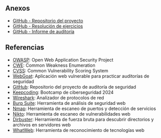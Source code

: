 
## Anexos

- [GitHub - Repositorio del proyecto](https://github.com/datadiego/webgoat_auditoria)
- [GitHub - Resolución de ejercicios](https://github.com/datadiego/webgoat_auditoria/tree/master/resolucion_ejercicios)
- [GitHub - Informe de auditoría](https://github.com/datadiego/webgoat_auditoria/blob/master/informe.pdf)

## Referencias

- [OWASP](https://owasp.org/): Open Web Application Security Project
- [CWE](https://cwe.mitre.org/): Common Weakness Enumeration
- [CVSS](https://www.first.org/cvss/): Common Vulnerability Scoring System
- [WebGoat](https://owasp.org/www-project-webgoat/): Aplicación web vulnerable para practicar auditorías de seguridad
- [GitHub](https://github.com/datadiego/webgoat_auditoria): Repositorio del proyecto de auditoría de seguridad
- [Keepcoding](https://keepcoding.io/): Bootcamp de ciberseguridad 2024
- [Wireshark](https://www.wireshark.org/): Analizador de protocolos de red
- [Burp Suite](https://portswigger.net/burp): Herramienta de análisis de seguridad web
- [Nmap](https://nmap.org/): Herramienta de escaneo de puertos y detección de servicios
- [Nikto](https://cirt.net/Nikto2): Herramienta de escaneo de vulnerabilidades web
- [Dirbuster](https://sourceforge.net/projects/dirbuster/): Herramienta de fuerza bruta para descubrir directorios y archivos en servidores web
- [WhatWeb](https://github.com/urbanadventurer/WhatWeb): Herramienta de reconocimiento de tecnologías web